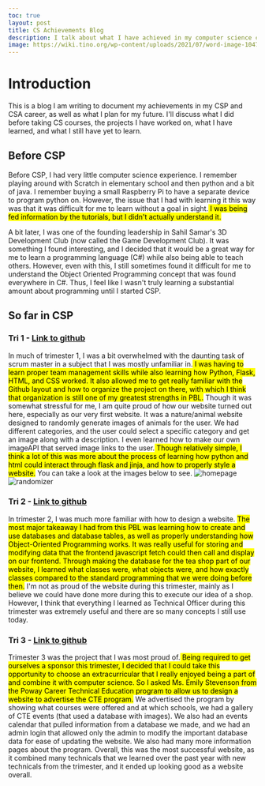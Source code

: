 ```yaml
---
toc: true
layout: post
title: CS Achievements Blog
description: I talk about what I have achieved in my computer science career and what I hope for in my future.
image: https://wiki.tino.org/wp-content/uploads/2021/07/word-image-1047.png
---
```


# Introduction

This is a blog I am writing to document my achievements in my CSP and CSA career, as well as what I plan for my future. I'll discuss what I did before taking CS courses, the projects I have worked on, what I have learned, and what I still have yet to learn.

## Before CSP

Before CSP, I had very little computer science experience. I remember playing around with Scratch in elementary school and then python and a bit of java. I remember buying a small Raspberry Pi to have a separate device to program python on. However, the issue that I had with learning it this way was that it was difficult for me to learn without a goal in sight.<mark> I was being fed information by the tutorials, but I didn't actually understand it.</mark>

A bit later, I was one of the founding leadership in Sahil Samar's 3D Development Club (now called the Game Development Club). It was something I found interesting, and I decided that it would be a great way for me to learn a programming language (C#) while also being able to teach others. However, even with this, I still sometimes found it difficult for me to understand the Object Oriented Programming concept that was found everywhere in C#. Thus, I feel like I wasn't truly learning a substantial amount about programming until I started CSP.

## So far in CSP

### Tri 1 - [Link to github](https://github.com/dtsivkovski/pmbytesproject#image-examples)

In much of trimester 1, I was a bit overwhelmed with the daunting task of scrum master in a subject that I was mostly unfamiliar in.<mark> I was having to learn proper team management skills while also learning how Python, Flask, HTML, and CSS worked. It also allowed me to get really familiar with the Github layout and how to organize the project on there, with which I think that organization is still one of my greatest strengths in PBL.</mark> Though it was somewhat stressful for me, I am quite proud of how our website turned out here, especially as our very first website. It was a nature/animal website designed to randomly generate images of animals for the user. We had different categories, and the user could select a specific category and get an image along with a description. I even learned how to make our own imageAPI that served image links to the user.<mark> Though relatively simple, I think a lot of this was more about the process of learning how python and html could interact through flask and jinja, and how to properly style a website.</mark> You can take a look at the images below to see.
![homepage](https://camo.githubusercontent.com/9ab220ecd37b519d13ef493ba64367c5d032b832b47518cb6ee71c61b1fce858/68747470733a2f2f692e696d6775722e636f6d2f6b6248514a78522e706e67)
![randomizer](https://camo.githubusercontent.com/2ea964e44f9702f3434b47c1de13c5ce281567933d4f1015e8da1b042382fa25/68747470733a2f2f692e696d6775722e636f6d2f46376a7957336d2e706e67)

### Tri 2 - [Link to github](https://github.com/NinjaBreadLord/super-duper-bassoons)

In trimester 2, I was much more familiar with how to design a website. <mark>The most major takeaway I had from this PBL was learning how to create and use databases and database tables, as well as properly understanding how Object-Oriented Programming works. It was really useful for storing and modifying data that the frontend javascript fetch could then call and display on our frontend. Through making the database for the tea shop part of our website, I learned what classes were, what objects were, and how exactly classes compared to the standard programming that we were doing before then.</mark> I'm not as proud of the website during this trimester, mainly as I believe we could have done more during this to execute our idea of a shop. However, I think that everything I learned as Technical Officer during this trimester was extremely useful and there are so many concepts I still use today.

### Tri 3 - [Link to github](https://github.com/LindaLiu1202/just_here_to_code)

Trimester 3 was the project that I was most proud of.<mark> Being required to get ourselves a sponsor this trimester, I decided that I could take this opportunity to choose an extracurricular that I really enjoyed being a part of and combine it with computer science. So I asked Ms. Emily Stevenson from the Poway Career Technical Education program to allow us to design a website to advertise the CTE program.</mark> We advertised the program by showing what courses were offered and at which schools, we had a gallery of CTE events (that used a database with images). We also had an events calendar that pulled information from a database we made, and we had an admin login that allowed only the admin to modify the important database data for ease of updating the website. We also had many more information pages about the program. Overall, this was the most successful website, as it combined many technicals that we learned over the past year with new technicals from the trimester, and it ended up looking good as a website overall.

